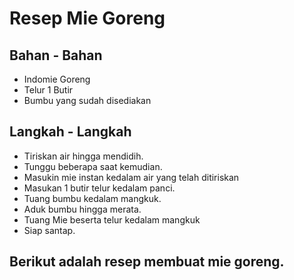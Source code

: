 # Resep Mie Goreng

## Bahan - Bahan
- Indomie Goreng
- Telur 1 Butir
- Bumbu yang sudah disediakan

## Langkah - Langkah
- Tiriskan air hingga mendidih.
- Tunggu beberapa saat kemudian.
- Masukin mie instan kedalam air yang telah ditiriskan
- Masukan 1 butir telur kedalam panci.
- Tuang bumbu kedalam mangkuk.
- Aduk bumbu hingga merata.
- Tuang Mie beserta telur kedalam mangkuk
- Siap santap.

## Berikut adalah resep membuat mie goreng.
